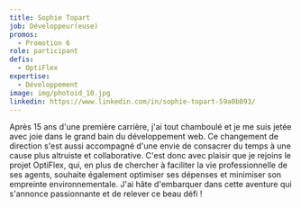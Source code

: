 ```yaml
---
title: Sophie Topart
job: Développeur(euse)
promos:
  - Promotion 6
role: participant
defis:
  - OptiFlex
expertise:
  - Développement
image: img/photoid_10.jpg
linkedin: https://www.linkedin.com/in/sophie-topart-59a0b893/
---
```


Après 15 ans d'une première carrière, j'ai tout chamboulé et je me suis jetée avec joie dans le grand bain du développement web. Ce changement de direction s'est aussi accompagné d'une envie de consacrer du temps à une cause plus altruiste et collaborative. C'est donc avec plaisir que je rejoins le projet OptiFlex, qui, en plus de chercher à faciliter la vie professionnelle de ses agents, souhaite également optimiser ses dépenses et minimiser son empreinte environnementale. J'ai hâte d'embarquer dans cette aventure qui s'annonce passionnante et de relever ce beau défi !
